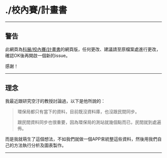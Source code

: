 # ./校內賽/計畫書

---

## 警告

此網頁為[科展/校內賽/計畫書](https://github.com/Andrew-Source/School-Science-Research/blob/school/plan.md)的網頁版，任何更改、建議請至原檔案處進行更改，確認OK後再開啟一個新的issue。

感謝！

---

## 理念

我最近跟研究空汙的教授討論過，以下是他所說的：

> 環保局都只有當下的資料，目前既沒資料庫，也沒跟民間同步。
> 
> 跟民間資料同步也很重要，因為環保局的測站就幾個點而已，民間就到處遍佈。

而是我就萌生了這個想法，不如我們就做一個APP來統整這些資料，然後用我們自己的方法執行分析及圖表製作。

---
